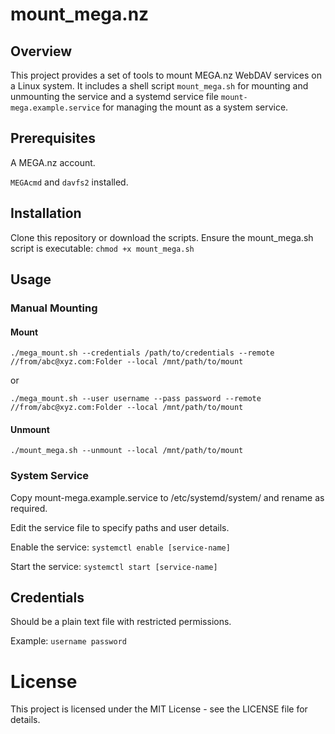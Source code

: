# mount_mega.nz

## Overview

This project provides a set of tools to mount MEGA.nz WebDAV services on a Linux system. It includes a shell script `mount_mega.sh` for mounting and unmounting the service and a systemd service file `mount-mega.example.service` for managing the mount as a system service.

## Prerequisites

A MEGA.nz account.

`MEGAcmd` and `davfs2` installed.

## Installation

Clone this repository or download the scripts. Ensure the mount_mega.sh script is executable: `chmod +x mount_mega.sh`

## Usage

### Manual Mounting

#### Mount

`./mega_mount.sh --credentials /path/to/credentials --remote //from/abc@xyz.com:Folder --local /mnt/path/to/mount`

or

`./mega_mount.sh --user username --pass password --remote //from/abc@xyz.com:Folder --local /mnt/path/to/mount`

#### Unmount

`./mount_mega.sh --unmount --local /mnt/path/to/mount`

### System Service

Copy mount-mega.example.service to /etc/systemd/system/ and rename as required.

Edit the service file to specify paths and user details.

Enable the service: `systemctl enable [service-name]`

Start the service: `systemctl start [service-name]`

## Credentials

Should be a plain text file with restricted permissions.

Example: `username password`

# License

This project is licensed under the MIT License - see the LICENSE file for details.
